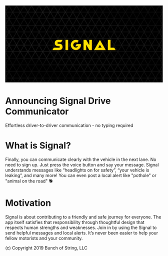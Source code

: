 ![alt text](https://github.com/bunchofstring/bunchofstring.github.io/blob/master/images/feature_1024x500.png "Signal wordmark on dark triangle pattern background")

# Announcing Signal Drive Communicator
Effortless driver-to-driver communication - no typing required

# What is Signal?
Finally, you can communicate clearly with the vehicle in the next lane. No need to sign up. Just press the voice button and say your message. Signal understands messages like “headlights on for safety”, “your vehicle is leaking”, and many more! You can even post a local alert like "pothole" or "animal on the road" 🐕

# Motivation
Signal is about contributing to a friendly and safe journey for everyone. The app itself satisfies that responsibility through thoughtful design that respects human strengths and weaknesses. Join in by using the Signal to send helpful messages and local alerts. It’s never been easier to help your fellow motorists and your community.



(c) Copyright 2019 Bunch of String, LLC
